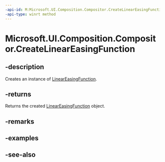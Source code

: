 ```yaml
---
-api-id: M:Microsoft.UI.Composition.Compositor.CreateLinearEasingFunction
-api-type: winrt method
---
```


<!-- Method syntax
public Windows.UI.Composition.LinearEasingFunction CreateLinearEasingFunction()
-->

# Microsoft.UI.Composition.Compositor.CreateLinearEasingFunction

## -description
Creates an instance of [LinearEasingFunction](lineareasingfunction.md).

## -returns
Returns the created [LinearEasingFunction](lineareasingfunction.md) object.

## -remarks

## -examples

## -see-also
